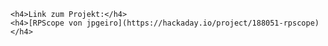 	<h4>Link zum Projekt:</h4>
	<h4>[RPScope von jpgeiro](https://hackaday.io/project/188051-rpscope)</h4>
